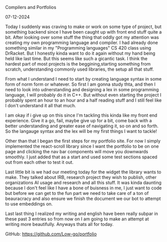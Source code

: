 Compilers and Portfolios

07-12-2024

Today I suddenly was craving to make or work on some type of project, but something backend since I have been caught up with
front end stuff quite a bit. After looking over some stuff the thing that oddly got my attention was creating my own programming language
and compiler. I had already done something similar in my "Programming languages" CS 420 class using DrRacket. But I honestly kinda want to do it again without my hand being held like last time. But this seems like such a gicantic task. I think the hardest part of most projects is the beggining,starting something from scratch, understanding commonly used libraries, the setup all that stuff. 

From what I understand I need to start by creating language syntax in some form of norm form or whatever. So first I am gonna study thta, and then
I need to look into udnerstanding and designing a lex in some programming language, I will probably do it in C++. But without even starting the project I probably spent an hour to an hour and a half reading stuff and I still feel like I don't understand it all that much.

I am okay if i give up on this since I'm tackling this kinda like my front end experience. Give it a go, fail, maybe give up for a bit, come back with a better understanding and greater ease of navigating it, so on and so forth. So the langauge syntax and the lex will be my first things I want to tackle!

Other than that I began the first steps for my portfolio site. For now I simply implemented the react-scroll library since I want the portfolio to be on one page and clicking the nav bar components will move you downwards smoothly. I just added that as a start and used some test sections spaced out from each other to test it out.

Last little bit is we had our meeting today for the widget the library wants to make. They talked about IRB, research project they wish to publish, other organizations AI usage and research and all this stuff. It was kinda daunting because I don't feel like I have a bone of buisness in me, I just want to code but before we can get to the fun part we need to take care of a ton of beauracracy and also ensure we finish the document we our bot to attempt to use embeddings on.

Last last thing I realized my writing and english have been really subpar in these past 3 entries so from now on I am going to make an attempt at writing more beautifully. Anyways thats all for today.

GitHub: https://github.com/Low-go/portfolio